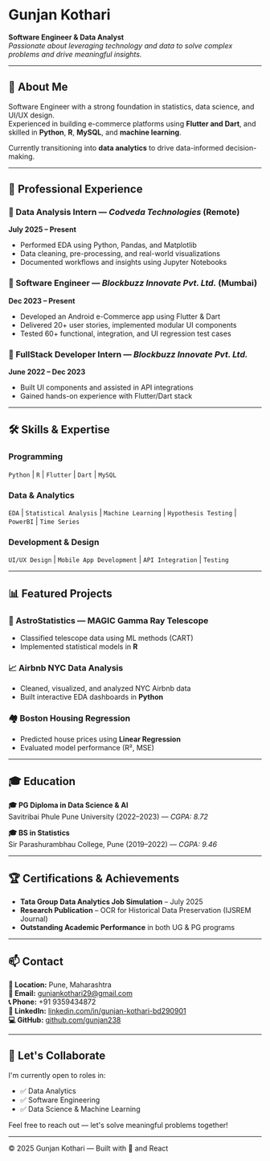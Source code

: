 # Gunjan Kothari

**Software Engineer & Data Analyst**  
_Passionate about leveraging technology and data to solve complex problems and drive meaningful insights._

---

## 📌 About Me

Software Engineer with a strong foundation in statistics, data science, and UI/UX design.  
Experienced in building e-commerce platforms using **Flutter and Dart**, and skilled in **Python**, **R**, **MySQL**, and **machine learning**.

Currently transitioning into **data analytics** to drive data-informed decision-making.

---

## 💼 Professional Experience

### 🔹 Data Analysis Intern — *Codveda Technologies* (Remote)  
**July 2025 – Present**
- Performed EDA using Python, Pandas, and Matplotlib
- Data cleaning, pre-processing, and real-world visualizations
- Documented workflows and insights using Jupyter Notebooks

### 🔹 Software Engineer — *Blockbuzz Innovate Pvt. Ltd.* (Mumbai)  
**Dec 2023 – Present**
- Developed an Android e-Commerce app using Flutter & Dart
- Delivered 20+ user stories, implemented modular UI components
- Tested 60+ functional, integration, and UI regression test cases

### 🔹 FullStack Developer Intern — *Blockbuzz Innovate Pvt. Ltd.*  
**June 2022 – Dec 2023**
- Built UI components and assisted in API integrations
- Gained hands-on experience with Flutter/Dart stack

---

## 🛠️ Skills & Expertise

### Programming  
`Python` | `R` | `Flutter` | `Dart` | `MySQL`

### Data & Analytics  
`EDA` | `Statistical Analysis` | `Machine Learning` | `Hypothesis Testing` | `PowerBI` | `Time Series`

### Development & Design  
`UI/UX Design` | `Mobile App Development` | `API Integration` | `Testing`

---

## 📊 Featured Projects

### 🔬 AstroStatistics — MAGIC Gamma Ray Telescope  
- Classified telescope data using ML methods (CART)  
- Implemented statistical models in **R**

### 📈 Airbnb NYC Data Analysis  
- Cleaned, visualized, and analyzed NYC Airbnb data  
- Built interactive EDA dashboards in **Python**

### 🏘️ Boston Housing Regression  
- Predicted house prices using **Linear Regression**  
- Evaluated model performance (R², MSE)

---

## 🎓 Education

**🎓 PG Diploma in Data Science & AI**  
Savitribai Phule Pune University (2022–2023) — _CGPA: 8.72_

**🎓 BS in Statistics**  
Sir Parashurambhau College, Pune (2019–2022) — _CGPA: 9.46_

---

## 🏆 Certifications & Achievements

- **Tata Group Data Analytics Job Simulation** – July 2025  
- **Research Publication** – OCR for Historical Data Preservation (IJSREM Journal)  
- **Outstanding Academic Performance** in both UG & PG programs

---

## 📫 Contact

**📍 Location:** Pune, Maharashtra  
**📧 Email:** [gunjankothari29@gmail.com](mailto:gunjankothari29@gmail.com)  
**📞 Phone:** +91 9359434872  
**🔗 LinkedIn:** [linkedin.com/in/gunjan-kothari-bd290901](https://linkedin.com/in/gunjan-kothari-bd290901)  
**💻 GitHub:** [github.com/gunjan238](https://github.com/gunjan238)

---

## 🚀 Let's Collaborate

I'm currently open to roles in:
- ✅ Data Analytics
- ✅ Software Engineering
- ✅ Data Science & Machine Learning

Feel free to reach out — let's solve meaningful problems together!

---

© 2025 Gunjan Kothari — Built with 💙 and React

